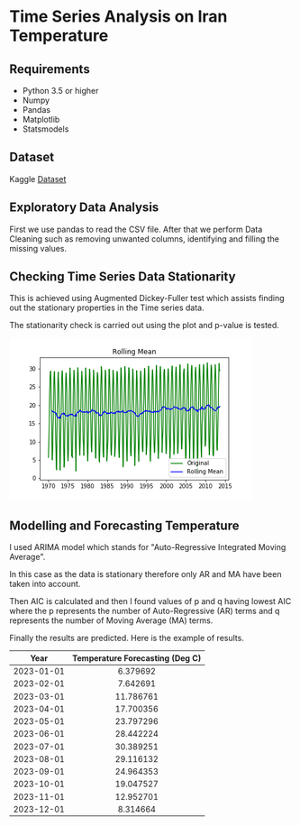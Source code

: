 # Time Series Analysis on Iran Temperature

## Requirements

* Python 3.5 or higher
* Numpy
* Pandas
* Matplotlib
* Statsmodels

## Dataset

Kaggle [Dataset](https://www.kaggle.com/berkeleyearth/climate-change-earth-surface-temperature-data)

## Exploratory Data Analysis

First we use pandas to read the CSV file. After that we perform Data Cleaning such as removing unwanted columns, identifying and filling the missing values.

##  Checking Time Series Data Stationarity

This is achieved using Augmented Dickey-Fuller test which assists finding out the stationary properties in the Time series data.

The stationarity check is carried out using the plot and p-value is tested.

![Stationary_Check](https://github.com/meysamfozi/Time-Series-Analysis-on-Iran-Temperature/blob/master/rolling_mean.png)

## Modelling and Forecasting Temperature

I used ARIMA model which stands for "Auto-Regressive Integrated Moving Average".

In this case as the data is stationary therefore only AR and MA have been taken into account.

Then AIC is calculated and then I found values of p and q having lowest AIC where the p represents the number of Auto-Regressive (AR) terms and q represents the number of Moving Average (MA) terms.

Finally the results are predicted. Here is the example of results. 


| Year  | Temperature Forecasting (Deg C) |
| :---: | :---: |
|2023-01-01 |  6.379692 |
|2023-02-01 |  7.642691 |
|2023-03-01 | 11.786761 |
|2023-04-01 | 17.700356 |
|2023-05-01 | 23.797296 |
|2023-06-01 | 28.442224 |
|2023-07-01 | 30.389251 |
|2023-08-01 | 29.116132 |
|2023-09-01 | 24.964353 |
|2023-10-01 | 19.047527 |
|2023-11-01 | 12.952701 |
|2023-12-01 |  8.314664 |

